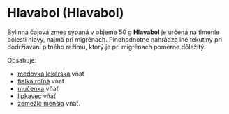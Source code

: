Hlavabol (Hlavabol)
===================

Bylinná čajová zmes sypaná v objeme 50 g **Hlavabol** je určená na tlmenie
bolesti hlavy, najmä pri migrénach. Plnohodnotne nahrádza iné tekutiny pri
dodržiavaní pitného režimu, ktorý je pri migrénach pomerne dôležitý.

Obsahuje:

* [medovka lekárska](../bylinky/medovka-lekarska) vňať
* [fialka roľná](../bylinky/fialka-rolna-trojfarebna) vňať
* [mučenka](../bylinky/mucenka) vňať
* [lipkavec](../bylinky/lipkavec-syridlovy) vňať
* [zemežlč menšia](../bylinky/zemezlc-mensia) vňať.
